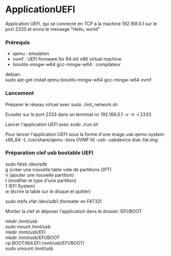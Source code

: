 # ApplicationUEFI
Application UEFI,
qui se connecte en TCP à la machine 192.168.0.1 sur le port 2333 et
envoi le message "Hello, world"


### Prérequis

* qemu : emulation
* ovmf : UEFI firmware for 64-bit x86 virtual machine
* binutils-mingw-w64 gcc-mingw-w64 : compilateur

debian:  
sudo apt-get install qemu binutils-mingw-w64 gcc-mingw-w64 ovmf  

### Lancement

Préparer le réseau virtuel avec
sudo ./init_network.sh

Ecouter sur le port 2333 dans un terminal
nc 192.168.0.1 -v -n -l 2333

Lancer l'application UEFI avec
sudo ./run.sh

Pour lancer l'application UEFI sous la forme d'une image usb
qemu-system-x86_64 -L /usr/share/qemu -bios OVMF.fd -usb -usbdevice disk::fat.img  

### Préparation clef usb bootable UEFI

sudo fdisk /dev/sdb  
g (créer une nouvelle table vide de partitions GPT)  
n (ajouter une nouvelle partition)  
t (modifier le type d'une partition)  
1 (EFI System)  
w (écrire la table sur le disque et quitter)  

sudo mkfs.vfat /dev/sdb1 (formater en FAT32)  

Monter la clef et déposer l'application dans le dossier /EFI/BOOT  

mkdir /mnt/usb  
sudo mount /mnt/usb  
mkdir /mnt/usb/EFI  
mkdir /mnt/usb/EFI/BOOT  
cp BOOTX64.EFI /mnt/usb/EFI/BOOT/  
sudo umount /mnt/usb  

